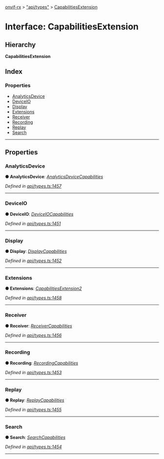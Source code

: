 [onvif-rx](../README.md) > ["api/types"](../modules/_api_types_.md) > [CapabilitiesExtension](../interfaces/_api_types_.capabilitiesextension.md)

# Interface: CapabilitiesExtension

## Hierarchy

**CapabilitiesExtension**

## Index

### Properties

* [AnalyticsDevice](_api_types_.capabilitiesextension.md#analyticsdevice)
* [DeviceIO](_api_types_.capabilitiesextension.md#deviceio)
* [Display](_api_types_.capabilitiesextension.md#display)
* [Extensions](_api_types_.capabilitiesextension.md#extensions)
* [Receiver](_api_types_.capabilitiesextension.md#receiver)
* [Recording](_api_types_.capabilitiesextension.md#recording)
* [Replay](_api_types_.capabilitiesextension.md#replay)
* [Search](_api_types_.capabilitiesextension.md#search)

---

## Properties

<a id="analyticsdevice"></a>

###  AnalyticsDevice

**● AnalyticsDevice**: *[AnalyticsDeviceCapabilities](_api_types_.analyticsdevicecapabilities.md)*

*Defined in [api/types.ts:1457](https://github.com/patrickmichalina/onvif-rx/blob/d62cee9/src/api/types.ts#L1457)*

___
<a id="deviceio"></a>

###  DeviceIO

**● DeviceIO**: *[DeviceIOCapabilities](_api_types_.deviceiocapabilities.md)*

*Defined in [api/types.ts:1451](https://github.com/patrickmichalina/onvif-rx/blob/d62cee9/src/api/types.ts#L1451)*

___
<a id="display"></a>

###  Display

**● Display**: *[DisplayCapabilities](_api_types_.displaycapabilities.md)*

*Defined in [api/types.ts:1452](https://github.com/patrickmichalina/onvif-rx/blob/d62cee9/src/api/types.ts#L1452)*

___
<a id="extensions"></a>

###  Extensions

**● Extensions**: *[CapabilitiesExtension2](_api_types_.capabilitiesextension2.md)*

*Defined in [api/types.ts:1458](https://github.com/patrickmichalina/onvif-rx/blob/d62cee9/src/api/types.ts#L1458)*

___
<a id="receiver"></a>

###  Receiver

**● Receiver**: *[ReceiverCapabilities](_api_types_.receivercapabilities.md)*

*Defined in [api/types.ts:1456](https://github.com/patrickmichalina/onvif-rx/blob/d62cee9/src/api/types.ts#L1456)*

___
<a id="recording"></a>

###  Recording

**● Recording**: *[RecordingCapabilities](_api_types_.recordingcapabilities.md)*

*Defined in [api/types.ts:1453](https://github.com/patrickmichalina/onvif-rx/blob/d62cee9/src/api/types.ts#L1453)*

___
<a id="replay"></a>

###  Replay

**● Replay**: *[ReplayCapabilities](_api_types_.replaycapabilities.md)*

*Defined in [api/types.ts:1455](https://github.com/patrickmichalina/onvif-rx/blob/d62cee9/src/api/types.ts#L1455)*

___
<a id="search"></a>

###  Search

**● Search**: *[SearchCapabilities](_api_types_.searchcapabilities.md)*

*Defined in [api/types.ts:1454](https://github.com/patrickmichalina/onvif-rx/blob/d62cee9/src/api/types.ts#L1454)*

___

